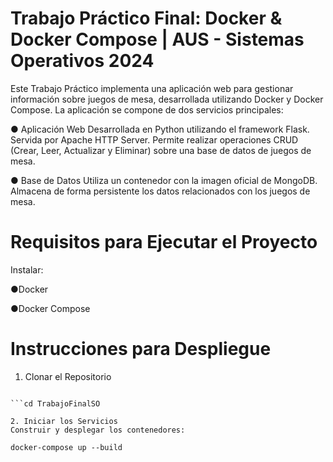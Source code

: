 # Trabajo Práctico Final: Docker & Docker Compose | AUS - Sistemas Operativos 2024
Este Trabajo Práctico implementa una aplicación web para gestionar información sobre juegos de mesa, desarrollada utilizando Docker y Docker Compose. La aplicación se compone de dos servicios principales:

● Aplicación Web
Desarrollada en Python utilizando el framework Flask.
Servida por Apache HTTP Server.
Permite realizar operaciones CRUD (Crear, Leer, Actualizar y Eliminar) sobre una base de datos de juegos de mesa.

● Base de Datos
Utiliza un contenedor con la imagen oficial de MongoDB.
Almacena de forma persistente los datos relacionados con los juegos de mesa.

# Requisitos para Ejecutar el Proyecto
Instalar:

●Docker

●Docker Compose

# Instrucciones para Despliegue
1. Clonar el Repositorio

```git clone https://github.com/MatiasHaspert/TrabajoFinalSO.git

```cd TrabajoFinalSO

2. Iniciar los Servicios
Construir y desplegar los contenedores:

docker-compose up --build

